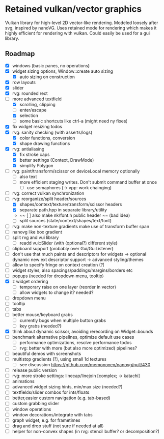# Retained vulkan/vector graphics

Vulkan library for high-level 2D vector-like rendering.
Modeled loosely after svg, inspired by nanoVG.
Uses retained mode for rendering which makes it highly efficient
for rendering with vulkan. Could easily be used for a gui library.

## Roadmap

- [x] windows (basic panes, no operations)
- [x] widget sizing options, Window::create auto sizing
  - [x] auto sizing on construction
- [x] row layouts
- [x] slider
- [x] rvg: rounded rect
- [ ] more advanced textfield
  - [x] scrolling, clipping
  - [ ] enter/escape
  - [x] selection
  - [ ] some basic shortcuts like ctrl-a (might need ny fixes)
- [x] fix widget resizing todos
- [x] rvg: sanity checking (with asserts/logs)
  - [x] color functions, conversion
  - [x] shape drawing functions
- [x] rvg: antialiasing
  - [x] fix stroke caps
  - [x] better settings (Context, DrawMode)
  - [x] simplify Polygon
- [ ] rvg: paint/transform/scissor on deviceLocal memory optionally
  - [ ] also text
  - [ ] more efficient staging writes. Don't submit command buffer at once
    - [ ] use semaphores (-> vpp: work chainging)
- [ ] rvg: correct vulkan synchronization
- [ ] rvg: reorganize/split header/sources
  - [x] shapes/context/texture/transform/scissor headers
  - [x] separate path.hpp in separate library/utility
  - ~~ [ ] also make nk/font.h public header ~~ (bad idea)
  - [ ] split sources (state/context/shapes/text/font)
- [ ] rvg: make non-texture gradients make use of transform buffer span
- [ ] nanovg like box gradient
- [ ] split rvg and vui library
  - [ ] readd vui::Slider (with (optional?) different style)
- [ ] clipboard support (probably over Gui/GuiListener)
- [ ] don't use that much paints and descriptors for widgets
  -> optional dynamic new ext descriptor support
  -> advanced styling/themes
- [ ] allow to specify fringe on context creation (?)
- [ ] widget styles, also spacings/paddings/margins/borders etc
- [ ] popups (needed for dropdown menu, tooltip)
- [x] z widget ordering
  - [ ] temporary raise on one layer (reorder in vector)
  - [ ] allow widgets to change it? needed?
- [ ] dropdown menu
- [ ] tooltip
- [ ] tabs
- [ ] better mouse/keyboard grabs
  - [ ] currently bugs when multiple button grabs
  - [ ] key grabs (needed?)
- [x] think about dynamic scissor, avoiding rerecording on Widget::bounds
- [ ] benchmark alternative pipelines, optimize default use cases
  - [ ] performance optimizations, resolve performance todos
  - [ ] rvg: better with more (but also more optimized) pipelines?
- [ ] beautiful demos with screenshots
- [ ] multistop gradients (?), using small 1d textures
  - [ ] see discussion https://github.com/memononen/nanovg/pull/430
- [ ] release public version
- [ ] rvg: more stroke settings: linecap/linejoin [complex; -> katachi]
- [ ] animations
- [ ] advanced widget sizing hints, min/max size (needed?)
- [ ] textfields/slider combos for ints/floats
- [ ] better,easier custom navigation (e.g. tab-based)
- [ ] custom grabbing slider
- [ ] window operations
- [ ] window decorations/integrate with tabs
- [ ] graph widget, e.g. for frametimes
- [ ] drag and drop stuff (not sure if needed at all)
- [ ] helper for non-convex shapes (in rvg: stencil buffer? or decomposition?)
